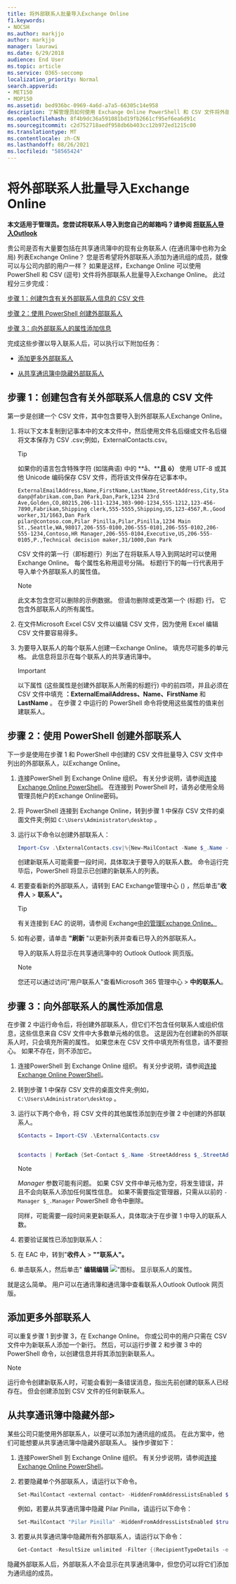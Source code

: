 ```yaml
---
title: 将外部联系人批量导入Exchange Online
f1.keywords:
- NOCSH
ms.author: markjjo
author: markjjo
manager: laurawi
ms.date: 6/29/2018
audience: End User
ms.topic: article
ms.service: O365-seccomp
localization_priority: Normal
search.appverid:
- MET150
- MOP150
ms.assetid: bed936bc-0969-4a6d-a7a5-66305c14e958
description: 了解管理员如何使用 Exchange Online PowerShell 和 CSV 文件将外部联系人批量导入到全局地址列表。
ms.openlocfilehash: 8f4b9dc36a591081bd19fb2661cf95ef6ea6d91c
ms.sourcegitcommit: c2d752718aedf958db6b403cc12b972ed1215c00
ms.translationtype: MT
ms.contentlocale: zh-CN
ms.lasthandoff: 08/26/2021
ms.locfileid: "58565424"
---
```

# <a name="bulk-import-external-contacts-to-exchange-online"></a>将外部联系人批量导入Exchange Online

**本文适用于管理员。您尝试将联系人导入到您自己的邮箱吗？请参阅 [将联系人导入Outlook](https://support.office.com/article/bb796340-b58a-46c1-90c7-b549b8f3c5f8)**
   
贵公司是否有大量要包括在共享通讯簿中的现有业务联系人 (在通讯簿中也称为全局) 列表Exchange Online？ 您是否希望将外部联系人添加为通讯组的成员，就像可以与公司内部的用户一样？ 如果是这样，Exchange Online 可以使用 PowerShell 和 CSV (逗号) 文件将外部联系人批量导入Exchange Online。 此过程分三步完成：
  
[步骤 1：创建包含有关外部联系人信息的 CSV 文件](#step-1-create-a-csv-file-that-contains-information-about-the-external-contacts)

[步骤 2：使用 PowerShell 创建外部联系人](#step-2-create-the-external-contacts-with-powershell) 

[步骤 3：向外部联系人的属性添加信息](#step-3-add-information-to-the-properties-of-the-external-contacts)

完成这些步骤以导入联系人后，可以执行以下附加任务：
  
- [添加更多外部联系人](#add-more-external-contacts)
  
- [从共享通讯簿中隐藏外部联系人](#hide-external-contacts-from-the-shared-address-book)
  
## <a name="step-1-create-a-csv-file-that-contains-information-about-the-external-contacts"></a>步骤 1：创建包含有关外部联系人信息的 CSV 文件

第一步是创建一个 CSV 文件，其中包含要导入到外部联系人Exchange Online。 
  
1. 将以下文本复制到记事本中的文本文件中，然后使用文件名后缀或文件名后缀将文本保存为 CSV .csv;例如，ExternalContacts.csv。
    
    > [!TIP]
    > 如果你的语言包含特殊字符 (如瑞典语) 中的 **å、****且** **ö）** 使用 UTF-8 或其他 Unicode 编码保存 CSV 文件，而将该文件保存在记事本中。 
  
    ```text
    ExternalEmailAddress,Name,FirstName,LastName,StreetAddress,City,StateorProvince,PostalCode,Phone,MobilePhone,Pager,HomePhone,Company,Title,OtherTelephone,Department,CountryOrRegion,Fax,Initials,Notes,Office,Manager
    danp@fabrikam.com,Dan Park,Dan,Park,1234 23rd Ave,Golden,CO,80215,206-111-1234,303-900-1234,555-1212,123-456-7890,Fabrikam,Shipping clerk,555-5555,Shipping,US,123-4567,R.,Good worker,31/1663,Dan Park
    pilar@contoso.com,Pilar Pinilla,Pilar,Pinilla,1234 Main St.,Seattle,WA,98017,206-555-0100,206-555-0101,206-555-0102,206-555-1234,Contoso,HR Manager,206-555-0104,Executive,US,206-555-0105,P.,Technical decision maker,31/1000,Dan Park
    ```

    CSV 文件的第一行（即标题行）列出了在将联系人导入到网站时可以使用Exchange Online。 每个属性名称用逗号分隔。 标题行下的每一行代表用于导入单个外部联系人的属性值。 
    
    > [!NOTE]
    > 此文本包含您可以删除的示例数据。 但请勿删除或更改第一个 (标题) 行。 它包含外部联系人的所有属性。 
  
2. 在文件Microsoft Excel CSV 文件以编辑 CSV 文件，因为使用 Excel 编辑 CSV 文件要容易得多。
    
3. 为要导入联系人的每个联系人创建一Exchange Online。 填充尽可能多的单元格。 此信息将显示在每个联系人的共享通讯簿中。 
    
    > [!IMPORTANT]
    >  以下属性 (这些属性是创建外部联系人所需的标题行) 中的前四项，并且必须在 CSV 文件中填充 **：ExternalEmailAddress、Name、FirstName** 和 **LastName** 。  在步骤 2 中运行的 PowerShell 命令将使用这些属性的值来创建联系人。 

## <a name="step-2-create-the-external-contacts-with-powershell"></a>步骤 2：使用 PowerShell 创建外部联系人

下一步是使用在步骤 1 和 PowerShell 中创建的 CSV 文件批量导入 CSV 文件中列出的外部联系人，以Exchange Online。 
  
1.  连接PowerShell 到 Exchange Online 组织。 有关分步说明，请参阅[连接 Exchange Online PowerShell](/powershell/exchange/connect-to-exchange-online-powershell)。 在连接到 PowerShell 时，请务必使用全局管理员帐户的Exchange Online密码。 
    
2. 将 PowerShell 连接到 Exchange Online，转到步骤 1 中保存 CSV 文件的桌面文件夹;例如 `C:\Users\Administrator\desktop` 。
    
3. 运行以下命令以创建外部联系人：

    ```powershell
    Import-Csv .\ExternalContacts.csv|%{New-MailContact -Name $_.Name -DisplayName $_.Name -ExternalEmailAddress $_.ExternalEmailAddress -FirstName $_.FirstName -LastName $_.LastName}
    ```

    创建新联系人可能需要一段时间，具体取决于要导入的联系人数。 命令运行完毕后，PowerShell 将显示已创建的新联系人的列表。 
    
4. 若要查看新的外部联系人，请转到 EAC Exchange管理中心 () ，然后单击"**收件人** \> **联系人"。** 
    
    > [!TIP]
    > 有关连接到 EAC 的说明，请参阅 Exchange[中的管理Exchange Online。](/exchange/exchange-admin-center) 
  
5. 如有必要，请单击 **"刷新** "以更新列表并查看已导入的外部联系人。 
    
    导入的联系人将显示在共享通讯簿中的 Outlook Outlook 网页版。
    
    > [!NOTE]
    > 您还可以通过访问"用户联系人"查看Microsoft 365 管理中心 \> **中的联系人**。 

## <a name="step-3-add-information-to-the-properties-of-the-external-contacts"></a>步骤 3：向外部联系人的属性添加信息

在步骤 2 中运行命令后，将创建外部联系人，但它们不包含任何联系人或组织信息，这些信息来自 CSV 文件中大多数单元格的信息。 这是因为在创建新的外部联系人时，只会填充所需的属性。 如果您未在 CSV 文件中填充所有信息，请不要担心。 如果不存在，则不添加它。
  
1.  连接PowerShell 到 Exchange Online 组织。 有关分步说明，请参阅[连接 Exchange Online PowerShell](/powershell/exchange/connect-to-exchange-online-powershell)。
    
2. 转到步骤 1 中保存 CSV 文件的桌面文件夹;例如， `C:\Users\Administrator\desktop` 。
    
3. 运行以下两个命令，将 CSV 文件的其他属性添加到在步骤 2 中创建的外部联系人。
    
    ```powershell
    $Contacts = Import-CSV .\ExternalContacts.csv
  
    ```

    ```powershell
    $contacts | ForEach {Set-Contact $_.Name -StreetAddress $_.StreetAddress -City $_.City -StateorProvince $_.StateorProvince -PostalCode $_.PostalCode -Phone $_.Phone -MobilePhone $_.MobilePhone -Pager $_.Pager -HomePhone $_.HomePhone -Company $_.Company -Title $_.Title -OtherTelephone $_.OtherTelephone -Department $_.Department -Fax $_.Fax -Initials $_.Initials -Notes  $_.Notes -Office $_.Office -Manager $_.Manager}
    ```

    > [!NOTE]
    > _Manager_ 参数可能有问题。 如果 CSV 文件中单元格为空，将发生错误，并且不会向联系人添加任何属性信息。 如果不需要指定管理器，只需从以前的  ` -Manager $_.Manager ` PowerShell 命令中删除。 
  
    同样，可能需要一段时间来更新联系人，具体取决于在步骤 1 中导入的联系人数。 
    
4. 若要验证属性已添加到联系人： 
    
1. 在 EAC 中，转到"**收件人** \> **""联系人"。**
    
2. 单击联系人，然后单击" **编辑编辑** ![ "图标。](../media/ebd260e4-3556-4fb0-b0bb-cc489773042c.gif) 显示联系人的属性。 
    
就是这么简单。 用户可以在通讯簿和通讯簿中查看联系人Outlook Outlook 网页版。
  
## <a name="add-more-external-contacts"></a>添加更多外部联系人

可以重复步骤 1 到步骤 3，在 Exchange Online。 你或公司中的用户只需在 CSV 文件中为新联系人添加一个新行。 然后，可以运行步骤 2 和步骤 3 中的 PowerShell 命令，以创建信息并将其添加到新联系人。
  
> [!NOTE]
> 运行命令创建新联系人时，可能会看到一条错误消息，指出先前创建的联系人已经存在。 但会创建添加到 CSV 文件的任何新联系人。 
  
## <a name="hide-external-contacts-from-the-shared-address-book"></a>从共享通讯簿中隐藏外部>

某些公司只能使用外部联系人，以便可以添加为通讯组的成员。 在此方案中，他们可能想要从共享通讯簿中隐藏外部联系人。 操作步骤如下：
  
1.  连接PowerShell 到 Exchange Online 组织。 有关分步说明，请参阅[连接 Exchange Online PowerShell](/powershell/exchange/connect-to-exchange-online-powershell)。
    
2. 若要隐藏单个外部联系人，请运行以下命令。
    
    ```powershell
    Set-MailContact <external contact> -HiddenFromAddressListsEnabled $true 
    ```

    例如，若要从共享通讯簿中隐藏 Pilar Pinilla，请运行以下命令：

    ```powershell
    Set-MailContact "Pilar Pinilla" -HiddenFromAddressListsEnabled $true
    ```

3. 若要从共享通讯簿中隐藏所有外部联系人，请运行以下命令：

    ```powershell
    Get-Contact -ResultSize unlimited -Filter {(RecipientTypeDetails -eq 'MailContact')} | Set-MailContact -HiddenFromAddressListsEnabled $true  
    ```

隐藏外部联系人后，外部联系人不会显示在共享通讯簿中，但您仍可以将它们添加为通讯组的成员。